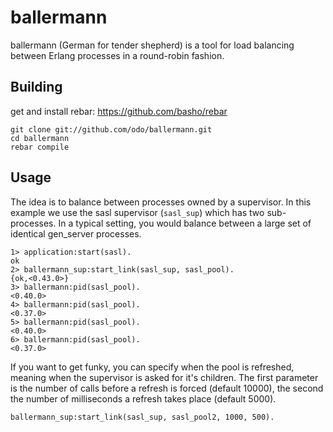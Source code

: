 ballermann
=====

ballermann (German for tender shepherd) is a tool for load balancing between Erlang processes in a round-robin fashion.

Building
--------

get and install rebar: https://github.com/basho/rebar

```
git clone git://github.com/odo/ballermann.git
cd ballermann
rebar compile
```

Usage
--------

The idea is to balance between processes owned by a supervisor. In this example we use the sasl supervisor (```sasl_sup```) which has two sub-processes. In a typical setting, you would balance between a large set of identical gen_server processes.

```
1> application:start(sasl).
ok
2> ballermann_sup:start_link(sasl_sup, sasl_pool).
{ok,<0.43.0>}
3> ballermann:pid(sasl_pool).
<0.40.0>
4> ballermann:pid(sasl_pool).
<0.37.0>
5> ballermann:pid(sasl_pool).
<0.40.0>
6> ballermann:pid(sasl_pool).
<0.37.0>
```

If you want to get funky, you can specify when the pool is refreshed, meaning when the supervisor is asked for it's children.
The first parameter is the number of calls before a refresh is forced (default 10000), the second the number of milliseconds a refresh takes place (default 5000).

```
ballermann_sup:start_link(sasl_sup, sasl_pool2, 1000, 500).
```
